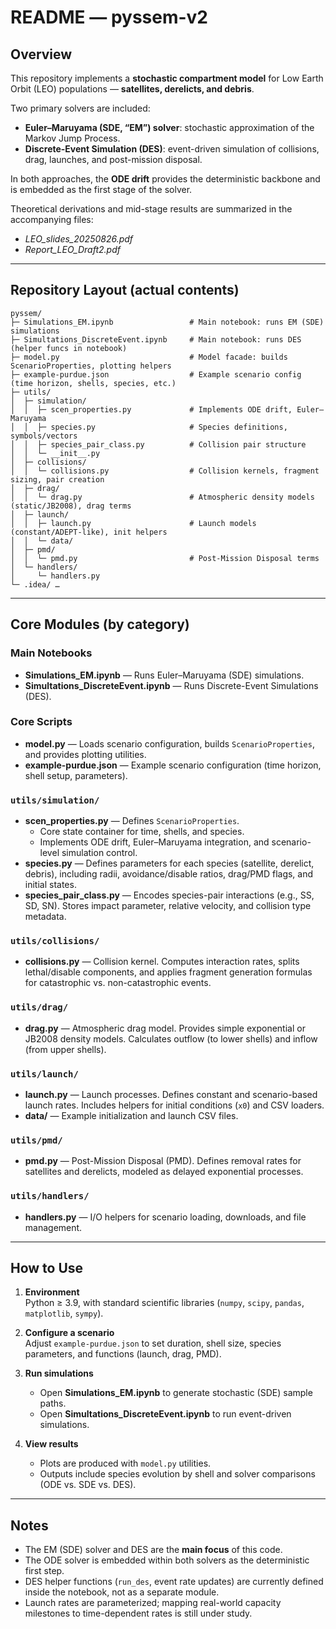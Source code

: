 # README — pyssem-v2

## Overview
This repository implements a **stochastic compartment model** for Low Earth Orbit (LEO) populations — **satellites, derelicts, and debris**.  

Two primary solvers are included:  
- **Euler–Maruyama (SDE, “EM”) solver**: stochastic approximation of the Markov Jump Process.  
- **Discrete-Event Simulation (DES)**: event-driven simulation of collisions, drag, launches, and post-mission disposal.  

In both approaches, the **ODE drift** provides the deterministic backbone and is embedded as the first stage of the solver.  

Theoretical derivations and mid-stage results are summarized in the accompanying files:  
- *LEO_slides_20250826.pdf*  
- *Report_LEO_Draft2.pdf*  

---

## Repository Layout (actual contents)

```
pyssem/
├─ Simulations_EM.ipynb                 # Main notebook: runs EM (SDE) simulations
├─ Simultations_DiscreteEvent.ipynb     # Main notebook: runs DES (helper funcs in notebook)
├─ model.py                             # Model facade: builds ScenarioProperties, plotting helpers
├─ example-purdue.json                  # Example scenario config (time horizon, shells, species, etc.)
├─ utils/
│  ├─ simulation/
│  │  ├─ scen_properties.py             # Implements ODE drift, Euler–Maruyama
│  │  ├─ species.py                     # Species definitions, symbols/vectors
│  │  ├─ species_pair_class.py          # Collision pair structure
│  │  └─ __init__.py
│  ├─ collisions/
│  │  └─ collisions.py                  # Collision kernels, fragment sizing, pair creation
│  ├─ drag/
│  │  └─ drag.py                        # Atmospheric density models (static/JB2008), drag terms
│  ├─ launch/
│  │  ├─ launch.py                      # Launch models (constant/ADEPT-like), init helpers
│  │  └─ data/
│  ├─ pmd/
│  │  └─ pmd.py                         # Post-Mission Disposal terms
│  └─ handlers/
│     └─ handlers.py                    
└─ .idea/ …                             
```

---

## Core Modules (by category)

### Main Notebooks
- **Simulations_EM.ipynb** — Runs Euler–Maruyama (SDE) simulations.  
- **Simultations_DiscreteEvent.ipynb** — Runs Discrete-Event Simulations (DES). 

### Core Scripts
- **model.py** — Loads scenario configuration, builds `ScenarioProperties`, and provides plotting utilities.  
- **example-purdue.json** — Example scenario configuration (time horizon, shell setup, parameters).  

### `utils/simulation/`
- **scen_properties.py** — Defines `ScenarioProperties`.  
  - Core state container for time, shells, and species.  
  - Implements ODE drift, Euler–Maruyama integration, and scenario-level simulation control.  
- **species.py** — Defines parameters for each species (satellite, derelict, debris), including radii, avoidance/disable ratios, drag/PMD flags, and initial states.  
- **species_pair_class.py** — Encodes species-pair interactions (e.g., SS, SD, SN). Stores impact parameter, relative velocity, and collision type metadata.  

### `utils/collisions/`
- **collisions.py** — Collision kernel. Computes interaction rates, splits lethal/disable components, and applies fragment generation formulas for catastrophic vs. non-catastrophic events.  

### `utils/drag/`
- **drag.py** — Atmospheric drag model. Provides simple exponential or JB2008 density models. Calculates outflow (to lower shells) and inflow (from upper shells).  

### `utils/launch/`
- **launch.py** — Launch processes. Defines constant and scenario-based launch rates. Includes helpers for initial conditions (`x0`) and CSV loaders.  
- **data/** — Example initialization and launch CSV files.  

### `utils/pmd/`
- **pmd.py** — Post-Mission Disposal (PMD). Defines removal rates for satellites and derelicts, modeled as delayed exponential processes.  

### `utils/handlers/`
- **handlers.py** — I/O helpers for scenario loading, downloads, and file management.  

---

## How to Use

1. **Environment**  
   Python ≥ 3.9, with standard scientific libraries (`numpy`, `scipy`, `pandas`, `matplotlib`, `sympy`).  

2. **Configure a scenario**  
   Adjust `example-purdue.json` to set duration, shell size, species parameters, and functions (launch, drag, PMD).  

3. **Run simulations**  
   - Open **Simulations_EM.ipynb** to generate stochastic (SDE) sample paths.  
   - Open **Simultations_DiscreteEvent.ipynb** to run event-driven simulations.  

4. **View results**  
   - Plots are produced with `model.py` utilities.  
   - Outputs include species evolution by shell and solver comparisons (ODE vs. SDE vs. DES).  

---

## Notes
- The EM (SDE) solver and DES are the **main focus** of this code.  
- The ODE solver is embedded within both solvers as the deterministic first step.  
- DES helper functions (`run_des`, event rate updates) are currently defined inside the notebook, not as a separate module.  
- Launch rates are parameterized; mapping real-world capacity milestones to time-dependent rates is still under study.  

